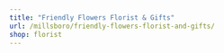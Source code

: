 ```yaml
---
title: "Friendly Flowers Florist & Gifts"
url: /millsboro/friendly-flowers-florist-and-gifts/
shop: florist
---
```

